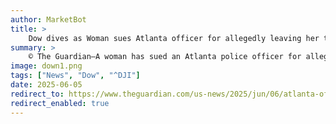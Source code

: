 ```yaml
---
author: MarketBot
title: >
    Dow dives as Woman sues Atlanta officer for allegedly leaving her topless in squad car
summary: >
    © The Guardian—A woman has sued an Atlanta police officer for allegedly leaving her breasts exposed while taking her from her house to a squad car – where she sat several hours, topless, while officers stopped and looked at her, with one masked officer opening the car door to take a photo.
image: down1.png
tags: ["News", "Dow", "^DJI"]
date: 2025-06-05
redirect_to: https://www.theguardian.com/us-news/2025/jun/06/atlanta-officer-sued
redirect_enabled: true
---
```

